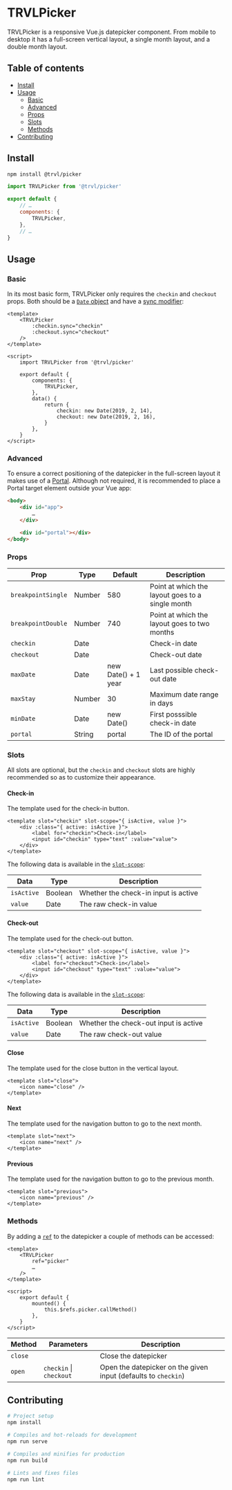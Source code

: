 # TRVLPicker
TRVLPicker is a responsive Vue.js datepicker component. From mobile to desktop it has a full-screen vertical layout, a single month layout, and a double month layout.

## Table of contents
- [Install](#install)
- [Usage](#usage)
    - [Basic](#basic)
    - [Advanced](#advanced)
    - [Props](#props)
    - [Slots](#slots)
    - [Methods](#methods)
- [Contributing](#contributing)

## Install
``` bash
npm install @trvl/picker
```

``` javascript
import TRVLPicker from '@trvl/picker'

export default {
    // …
    components: {
        TRVLPicker,
    },
    // …
}
```

## Usage
### Basic
In its most basic form, TRVLPicker only requires the `checkin` and `checkout` props.
Both should be a [`Date` object](https://developer.mozilla.org/en-US/docs/Web/JavaScript/Reference/Global_Objects/Date) and have a [sync modifier](https://vuejs.org/v2/guide/components-custom-events.html#sync-Modifier):

``` vue
<template>
    <TRVLPicker
        :checkin.sync="checkin"
        :checkout.sync="checkout"
    />
</template>

<script>
    import TRVLPicker from '@trvl/picker'

    export default {
        components: {
            TRVLPicker,
        },
        data() {
            return {
                checkin: new Date(2019, 2, 14),
                checkout: new Date(2019, 2, 16),
            }
        },
    }
</script>
```

### Advanced
To ensure a correct positioning of the datepicker in the full-screen layout it makes use of a [Portal](https://github.com/LinusBorg/portal-vue). Although not required, it is recommended to place a Portal target element outside your Vue app:

``` html
<body>
    <div id="app">
        …
    </div>

    <div id="portal"></div>
</body>
```

### Props
| Prop               | Type   | Default             | Description                                      |
|--------------------|--------|---------------------|--------------------------------------------------|
| `breakpointSingle` | Number | 580                 | Point at which the layout goes to a single month |
| `breakpointDouble` | Number | 740                 | Point at which the layout goes to two months     |
| `checkin`          | Date   |                     | Check-in date                                    |
| `checkout`         | Date   |                     | Check-out date                                   |
| `maxDate`          | Date   | new Date() + 1 year | Last possible check-out date                     |
| `maxStay`          | Number | 30                  | Maximum date range in days                       |
| `minDate`          | Date   | new Date()          | First posssible check-in date                    |
| `portal`           | String | portal              | The ID of the portal                             |

### Slots
All slots are optional, but the `checkin` and `checkout` slots are highly recommended so as to customize their appearance.

#### Check-in
The template used for the check-in button.

``` vue
<template slot="checkin" slot-scope="{ isActive, value }">
    <div :class="{ active: isActive }">
        <label for="checkin">Check-in</label>
        <input id="checkin" type="text" :value="value">
    </div>
</template>
```

The following data is available in the [`slot-scope`](https://vuejs.org/v2/guide/components-slots.html#Scoped-Slots):

| Data       | Type    | Description                          |
|------------|---------|--------------------------------------|
| `isActive` | Boolean | Whether the check-in input is active |
| `value`    | Date    | The raw check-in value               |

#### Check-out
The template used for the check-out button.

``` vue
<template slot="checkout" slot-scope="{ isActive, value }">
    <div :class="{ active: isActive }">
        <label for="checkout">Check-in</label>
        <input id="checkout" type="text" :value="value">
    </div>
</template>
```

The following data is available in the [`slot-scope`](https://vuejs.org/v2/guide/components-slots.html#Scoped-Slots):

| Data       | Type    | Description                           |
|------------|---------|---------------------------------------|
| `isActive` | Boolean | Whether the check-out input is active |
| `value`    | Date    | The raw check-out value                |

#### Close
The template used for the close button in the vertical layout.

``` vue
<template slot="close">
    <icon name="close" />
</template>
```

#### Next
The template used for the navigation button to go to the next month.

``` vue
<template slot="next">
    <icon name="next" />
</template>
```

#### Previous
The template used for the navigation button to go to the previous month.

``` vue
<template slot="previous">
    <icon name="previous" />
</template>
```

### Methods
By adding a [`ref`](https://vuejs.org/v2/api/#ref) to the datepicker a couple of methods can be accessed:

``` vue
<template>
    <TRVLPicker
        ref="picker"
        …
    />
</template>

<script>
    export default {
        mounted() {
            this.$refs.picker.callMethod()
        },
    }
</script>
```

| Method  | Parameters              | Description                                                    |
|---------|-------------------------|----------------------------------------------------------------|
| `close` |                         | Close the datepicker                                           |
| `open`  | `checkin` \| `checkout` | Open the datepicker on the given input (defaults to `checkin`) |

## Contributing
``` bash
# Project setup
npm install

# Compiles and hot-reloads for development
npm run serve

# Compiles and minifies for production
npm run build

# Lints and fixes files
npm run lint
```
